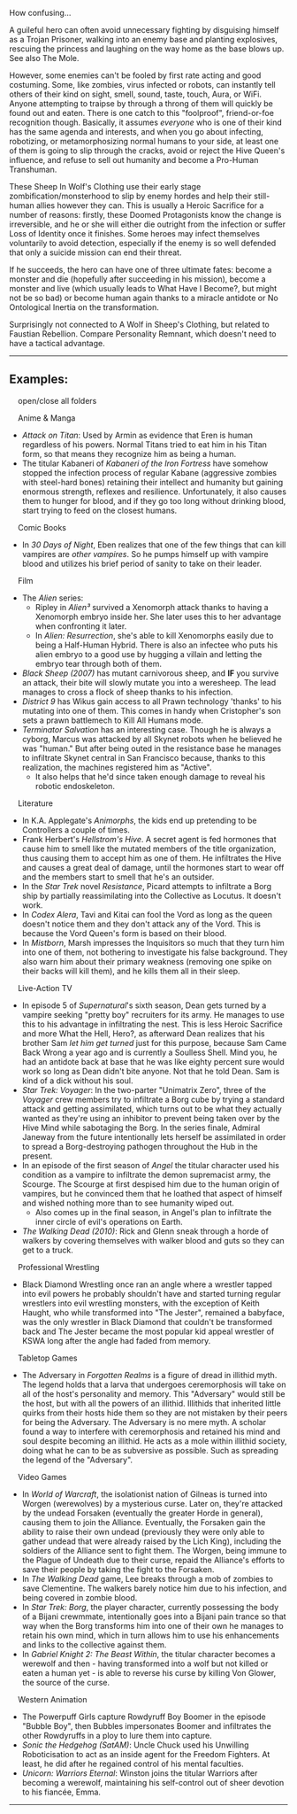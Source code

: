 How confusing...

A guileful hero can often avoid unnecessary fighting by disguising himself as a Trojan Prisoner, walking into an enemy base and planting explosives, rescuing the princess and laughing on the way home as the base blows up. See also The Mole.

However, some enemies can't be fooled by first rate acting and good costuming. Some, like zombies, virus infected or robots, can instantly tell others of their kind on sight, smell, sound, taste, touch, Aura, or WiFi. Anyone attempting to traipse by through a throng of them will quickly be found out and eaten. There is one catch to this "foolproof", friend-or-foe recognition though. Basically, it assumes _everyone_ who is one of their kind has the same agenda and interests, and when you go about infecting, robotizing, or metamorphosizing normal humans to your side, at least one of them is going to slip through the cracks, avoid or reject the Hive Queen's influence, and refuse to sell out humanity and become a Pro-Human Transhuman.

These Sheep In Wolf's Clothing use their early stage zombification/monsterhood to slip by enemy hordes and help their still-human allies however they can. This is usually a Heroic Sacrifice for a number of reasons: firstly, these Doomed Protagonists know the change is irreversible, and he or she will either die outright from the infection or suffer Loss of Identity once it finishes. Some heroes may infect themselves voluntarily to avoid detection, especially if the enemy is so well defended that only a suicide mission can end their threat.

If he succeeds, the hero can have one of three ultimate fates: become a monster and die (hopefully after succeeding in his mission), become a monster and live (which usually leads to What Have I Become?, but might not be so bad) or become human again thanks to a miracle antidote or No Ontological Inertia on the transformation.

Surprisingly not connected to A Wolf in Sheep's Clothing, but related to Faustian Rebellion. Compare Personality Remnant, which doesn't need to have a tactical advantage.

___

## Examples:

    open/close all folders 

    Anime & Manga 

-   _Attack on Titan_: Used by Armin as evidence that Eren is human regardless of his powers. Normal Titans tried to eat him in his Titan form, so that means they recognize him as being a human.
-   The titular Kabaneri of _Kabaneri of the Iron Fortress_ have somehow stopped the infection process of regular Kabane (aggressive zombies with steel-hard bones) retaining their intellect and humanity but gaining enormous strength, reflexes and resilience. Unfortunately, it also causes them to hunger for blood, and if they go too long without drinking blood, start trying to feed on the closest humans.

    Comic Books 

-   In _30 Days of Night_, Eben realizes that one of the few things that can kill vampires are _other vampires_. So he pumps himself up with vampire blood and utilizes his brief period of sanity to take on their leader.

    Film 

-   The _Alien_ series:
    -   Ripley in _Alien³_ survived a Xenomorph attack thanks to having a Xenomorph embryo inside her. She later uses this to her advantage when confronting it later.
    -   In _Alien: Resurrection_, she's able to kill Xenomorphs easily due to being a Half-Human Hybrid. There is also an infectee who puts his alien embryo to a good use by hugging a villain and letting the embryo tear through both of them.
-   _Black Sheep (2007)_ has mutant carnivorous sheep, and **IF** you survive an attack, their bite will slowly mutate you into a weresheep. The lead manages to cross a flock of sheep thanks to his infection.
-   _District 9_ has Wikus gain access to all Prawn technology 'thanks' to his mutating into one of them. This comes in handy when Cristopher's son sets a prawn battlemech to Kill All Humans mode.
-   _Terminator Salvation_ has an interesting case. Though he is always a cyborg, Marcus was attacked by all Skynet robots when he believed he was "human." But after being outed in the resistance base he manages to infiltrate Skynet central in San Francisco because, thanks to this realization, the machines registered him as "Active".
    -   It also helps that he'd since taken enough damage to reveal his robotic endoskeleton.

    Literature 

-   In K.A. Applegate's _Animorphs_, the kids end up pretending to be Controllers a couple of times.
-   Frank Herbert's _Hellstrom's Hive_. A secret agent is fed hormones that cause him to smell like the mutated members of the title organization, thus causing them to accept him as one of them. He infiltrates the Hive and causes a great deal of damage, until the hormones start to wear off and the members start to smell that he's an outsider.
-   In the _Star Trek_ novel _Resistance_, Picard attempts to infiltrate a Borg ship by partially reassimilating into the Collective as Locutus. It doesn't work.
-   In _Codex Alera_, Tavi and Kitai can fool the Vord as long as the queen doesn't notice them and they don't attack any of the Vord. This is because the Vord Queen's form is based on their blood.
-   In _Mistborn_, Marsh impresses the Inquisitors so much that they turn him into one of them, not bothering to investigate his false background. They also warn him about their primary weakness (removing one spike on their backs will kill them), and he kills them all in their sleep.

    Live-Action TV 

-   In episode 5 of _Supernatural_'s sixth season, Dean gets turned by a vampire seeking "pretty boy" recruiters for its army. He manages to use this to his advantage in infiltrating the nest. This is less Heroic Sacrifice and more What the Hell, Hero?, as afterward Dean realizes that his brother Sam _let him get turned_ just for this purpose, because Sam Came Back Wrong a year ago and is currently a Soulless Shell. Mind you, he had an antidote back at base that he was like eighty percent sure would work so long as Dean didn't bite anyone. Not that he told Dean. Sam is kind of a dick without his soul.
-   _Star Trek: Voyager_: In the two-parter "Unimatrix Zero", three of the _Voyager_ crew members try to infiltrate a Borg cube by trying a standard attack and getting assimilated, which turns out to be what they actually wanted as they're using an inhibitor to prevent being taken over by the Hive Mind while sabotaging the Borg. In the series finale, Admiral Janeway from the future intentionally lets herself be assimilated in order to spread a Borg-destroying pathogen throughout the Hub in the present.
-   In an episode of the first season of _Angel_ the titular character used his condition as a vampire to infiltrate the demon supremacist army, the Scourge. The Scourge at first despised him due to the human origin of vampires, but he convinced them that he loathed that aspect of himself and wished nothing more than to see humanity wiped out.
    -   Also comes up in the final season, in Angel's plan to infiltrate the inner circle of evil's operations on Earth.
-   _The Walking Dead (2010)_: Rick and Glenn sneak through a horde of walkers by covering themselves with walker blood and guts so they can get to a truck.

    Professional Wrestling 

-   Black Diamond Wrestling once ran an angle where a wrestler tapped into evil powers he probably shouldn't have and started turning regular wrestlers into evil wrestling monsters, with the exception of Keith Haught, who while transformed into "The Jester", remained a babyface, was the only wrestler in Black Diamond that couldn't be transformed back and The Jester became the most popular kid appeal wrestler of KSWA long after the angle had faded from memory.

    Tabletop Games 

-   The Adversary in _Forgotten Realms_ is a figure of dread in illithid myth. The legend holds that a larva that undergoes ceremorphosis will take on all of the host's personality and memory. This "Adversary" would still be the host, but with all the powers of an illithid. Illithids that inherited little quirks from their hosts hide them so they are not mistaken by their peers for being the Adversary. The Adversary is no mere myth. A scholar found a way to interfere with ceremorphosis and retained his mind and soul despite becoming an illithid. He acts as a mole within illithid society, doing what he can to be as subversive as possible. Such as spreading the legend of the "Adversary".

    Video Games 

-   In _World of Warcraft_, the isolationist nation of Gilneas is turned into Worgen (werewolves) by a mysterious curse. Later on, they're attacked by the undead Forsaken (eventually the greater Horde in general), causing them to join the Alliance. Eventually, the Forsaken gain the ability to raise their own undead (previously they were only able to gather undead that were already raised by the Lich King), including the soldiers of the Alliance sent to fight them. The Worgen, being immune to the Plague of Undeath due to their curse, repaid the Alliance's efforts to save their people by taking the fight to the Forsaken.
-   In _The Walking Dead_ game, Lee breaks through a mob of zombies to save Clementine. The walkers barely notice him due to his infection, and being covered in zombie blood.
-   In _Star Trek: Borg_, the player character, currently possessing the body of a Bijani crewmmate, intentionally goes into a Bijani pain trance so that way when the Borg transforms him into one of their own he manages to retain his own mind, which in turn allows him to use his enhancements and links to the collective against them.
-   In _Gabriel Knight 2: The Beast Within_, the titular character becomes a werewolf and then - having transformed into a wolf but not killed or eaten a human yet - is able to reverse his curse by killing Von Glower, the source of the curse.

    Western Animation 

-   The Powerpuff Girls capture Rowdyruff Boy Boomer in the episode "Bubble Boy", then Bubbles impersonates Boomer and infiltrates the other Rowdyruffs in a ploy to lure them into capture.
-   _Sonic the Hedgehog (SatAM)_: Uncle Chuck used his Unwilling Roboticisation to act as an inside agent for the Freedom Fighters. At least, he did after he regained control of his mental faculties.
-   _Unicorn: Warriors Eternal_: Winston joins the titular Warriors after becoming a werewolf, maintaining his self-control out of sheer devotion to his fiancée, Emma.

___